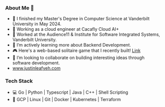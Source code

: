### About Me 👋
- 🏫 I finished my Master's Degree in Computer Science at Vanderbilt University in May 2024.
- 🙋 Working as a cloud engineer at Cacafly Cloud AI+ 
- 🔭 Worked at the Audience11 & Institute for Software Integrated Systems, Vanderbilt University.
- 🌱 I’m actively learning more about Backend Development.
- 🎮 Here's a web-based solitaire game that I recently built! [Link](https://solitairejs.com/)
- 👯 I’m looking to collaborate on building interesting ideas through software development.
- www.justinleafyeh.com

### Tech Stack
- 💻 Go | Python | Typescript | Java | C++ | Shell Scripting 
- 🧰 GCP | Linux | Git | Docker | Kubernetes | Terraform

<!--
**justinyeh1995/justinyeh1995** is a ✨ _special_ ✨ repository because its `README.md` (this file) appears on your GitHub profile.

Here are some ideas to get you started:

- 🔭 I’m currently working on ...
- 🌱 I’m currently learning ...
- 👯 I’m looking to collaborate on ...
- 🤔 I’m looking for help with ...
- 💬 Ask me about ...
- 📫 How to reach me: ...
- 😄 Pronouns: ...
- ⚡ Fun fact: ...
-->
